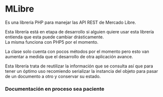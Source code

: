 MLibre
======

Es una librería PHP para manejar las API REST de Mercado Libre.

Esta librería está en etapa de desarrollo si alguien quiere usar esta librería 
entienda que esta puede cambiar drásticamente.   
La misma funciona con PHP5 por el momento. 

La clase solo cuenta con pocos métodos por el momento pero esto van aumentar a medida que el desarrollo de otra aplicación  avance.

Esta librería trata de reutilizar la información que se consulta así que para tener un óptimo uso recomiendo serializar la instancia  del objeto para pasar de un documento a otro y conservar su estado.


### Documentación en proceso sea paciente 
